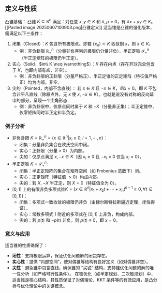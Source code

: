 ## 定义与性质
凸锥基础： 凸锥 $K \subseteq \mathbb{R}^n$ 满足：对任意 $x, y \in K$ 和 $\lambda, \mu \geq 0$，有 $\lambda x + \mu y \in K$。[[Pasted image 20250607100903.png|凸锥定义]]
适当锥是凸锥的强化版本，需满足以下三条件：
1. 闭集（Closed）：$K$ 包含所有极限点。即若 $\{x_n\} \subset K$ 收敛到 $x$，则 $x \in K$。
    - 例：非负卦限 $\mathbb{R}_+^n$（分量非负序列的极限仍分量非负）、半正定锥 $\mathcal{S}_+^n$（半正定矩阵的极限仍半正定）。
2. 实心（Solid，$int\ K \neq \varnothing$）：$K$ 存在内点（存在开球完全包含于 $K$，也即内部有点，非空）。
    - 例：非负卦限的正卦限（分量严格正）、半正定锥的正定矩阵（特征值严格正）均为内部，非空。
3. 尖的（Pointed，内部不含直线）： 若 $x \in K$ 且 $-x \in K，则 x = 0$。即 $K$ 不包含非平凡直线（除原点外，无 $x$ 使 $x$, $-x \in K$）。也就是说没有对称的反向延申的部分，呈现一个尖角形态
    - 例：非负卦限中，仅原点同时属于 $K$ 和 $-K$（分量非正集）；半正定锥中，仅零矩阵同时半正定和半负定。
### 例子分析
- 非负卦限 $K=\mathbb{R}_+^n=\{x\in\mathbb{R}^n|x_i\geqslant0,i=1,\cdots,n\}$：
    - 闭集：分量非负集合在欧氏空间中闭。
    - 实心：正卦限（分量 > 0）为内部。
    - 尖的：仅原点满足 $x, -x \in K$（因 $x_i \geq 0$ 且 $-x_i \geq 0$ 仅当 $x_i = 0$）。
- 半正定锥 $K=\mathcal{S}_+^n$:
    - 闭集：半正定矩阵的集合在矩阵空间（如 Frobenius 范数下）闭。
    - 实心：正定矩阵（特征值 $> 0$）构成内部。
    - 尖的：若 $X$, $-X$ 半正定，则 $X = 0$（特征值全为 0）。
- $[0,1]$ 上的有限非负多项式锥$K=\left\{x\in\mathbb{R}^n|x_1+x_2t+\cdots+x_nt^{n-1}\geqslant0,\forall t\in[0,1]\right\}$：
    - 闭集：多项式一致收敛的极限仍非负（由魏尔斯特拉斯逼近定理，闭性得证）。
    - 实心：常数多项式 1 附近的多项式在 $[0,1]$ 上非负，构成内部。
    - 尖的：若 $p(t)$ 和 $-p(t)$ 非负，则 $p(t) \equiv 0$，即 $x = 0$。

### 意义与应用
适当锥的性质确保了：
- **闭性**：支持极限运算，保证优化问题解的闭包存在。
- **实心性**：提供 “内部空间”，使对偶锥等结构有良好定义（如对偶锥非空）。
- **尖性**：避免锥中包含直线，确保锥的 “尖锐” 结构，支持锥优化问题的解的唯一性分析（如严格可行性条件）。
在锥优化（如半定规划、二次锥规划）中，适当锥是核心结构，其性质保证了对偶理论、KKT 条件等的有效应用，是凸分析与优化理论中的关键概念。